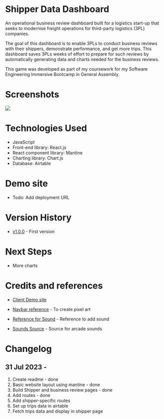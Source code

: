 # Shipper Data Dashboard

An operational business review dashboard built for a logistics start-up that seeks to modernise freight operations for third-party logistics (3PL) companies.

The goal of this dashboard is to enable 3PLs to conduct business reviews with their shippers, demonstrate performance, and get more trips. This dashboard saves 3PLs weeks of effort to prepare for such reviews by automatically generating data and charts needed for the business reviews.

This game was developed as part of my coursework for my Software Engineering Immersive Bootcamp in General Assembly.

# Screenshots

<img src="XXX">

# Technologies Used

- JavaScript
- Front-end library: React.js
- React component library: Mantine
- Charting library: Chart.js
- Database: Airtable

# Demo site

- Todo: Add deployment URL

# Version History

- [v1.0.0][1] - First version

[1]: ...

# Next Steps

- More charts

# Credits and references

- [Client Demo site][5]
- [Navbar reference][6] - To create pixel art
- [Reference for Sound][7] - Reference to add sound
- [Sounds Source][7] - Source for arcade sounds

  [5]: https://dashboard.shipamiga.com/dashboard/recja2ANzmll7wqR5
  [6]: https://ui.mantine.dev/category/navbars#double-navbar
  [7]: https://www.w3schools.com/graphics/game_sound.asp
  [8]: https://www.sounds-resource.com/

# Changelog

## 31 Jul 2023 -

1. Create readme - done
2. Basic website layout using mantine - done
3. Build Shipper and business review pages - done
4. Add routes - done
5. Add shipper-specific routes
6. Set up trips data in airtable
7. Fetch trips data and display in shipper page
